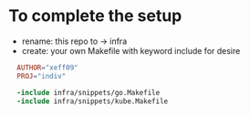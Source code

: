 # To complete the setup

- rename: this repo to -> infra
- create: your own Makefile with keyword include for desire

```Makefile
  AUTHOR="xeff09"
  PROJ="indiv"

  -include infra/snippets/go.Makefile
  -include infra/snippets/kube.Makefile

```
